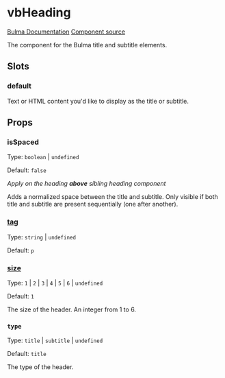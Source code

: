 # vbHeading

[Bulma Documentation](https://bulma.io/documentation/elements/title/)
[Component source](https://github.com/csc530/vuebulma/blob/main/src/components/BulmaHeading.vue)

The component for the Bulma title and subtitle elements.

## Slots

### default

Text or HTML content you'd like to display as the title or subtitle.

## Props

### isSpaced

Type: `boolean` | `undefined`

Default: `false`

_Apply on the heading **above** sibling heading component_

Adds a normalized space between the title and subtitle. Only visible if both title and subtitle are present
sequentially (one after another).

### [tag](../../types/common_types.md#tag)

Type: `string` | `undefined`

Default: `p`

### [size](https://bulma.io/documentation/elements/title/#sizes)

Type: `1` | `2` | `3` | `4` | `5` | `6` | `undefined`

Default: `1`

The size of the header. An integer from 1 to 6.

### `type`

Type: `title` | `subtitle` | `undefined`

Default: `title`

The type of the header.
